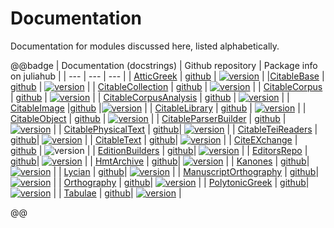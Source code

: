 # Documentation

Documentation for modules discussed here, listed alphabetically.  

@@badge
| Documentation (docstrings) | Github repository | Package info on juliahub | 
| --- | --- | --- |
| [AtticGreek](https://neelsmith.github.io/AtticGreek.jl/stable/) | [github](https://github.com/neelsmith/AtticGreek.jl) | [![version](https://juliahub.com/docs/AtticGreek/version.svg)](https://juliahub.com/ui/Packages/AtticGreek/tQG0O) |
|[CitableBase](https://cite-architecture.github.io/CitableBase.jl/stable/)  | [github](https://github.com/cite-architecture/CitableBase.jl) | [![version](https://juliahub.com/docs/CitableBase/version.svg)](https://juliahub.com/ui/Packages/CitableBase/6BIMt) | 
| [CitableCollection](https://cite-architecture.github.io/CitableCollection.jl/stable/) | [github](https://github.com/cite-architecture/CitableCollection.jl) | [![version](https://juliahub.com/docs/CitableCollection/version.svg)](https://juliahub.com/ui/Packages/CitableCollection/XtDBX) |
| [CitableCorpus](https://cite-architecture.github.io/CitableCorpus.jl/stable/) | [github](https://github.com/cite-architecture/CitableCorpus.jl) | [![version](https://juliahub.com/docs/CitableCorpus/version.svg)](https://juliahub.com/ui/Packages/CitableCorpus/suWel) |
| [CitableCorpusAnalysis](https://neelsmith.github.io/CitableCorpusAnalysis.jl/stable/) | [github](https://github.com/neelsmith/CitableCorpusAnalysis.jl) | [![version](https://juliahub.com/docs/CitableCorpusAnalysis/version.svg)](https://juliahub.com/ui/Packages/CitableCorpusAnalysis/YJIPp) |
| [CitableImage](https://cite-architecture.github.io/CitableImage.jl/stable/) |[github](https://github.com/cite-architecture/CitableImage.jl) |[![version](https://juliahub.com/docs/CitableImage/version.svg)](https://juliahub.com/ui/Packages/CitableImage/s43gL) |
| [CitableLibrary](https://cite-architecture.github.io/CitableLibrary.jl/stable/) | [github](https://github.com/cite-architecture/CitableLibrary.jl) | [![version](https://juliahub.com/docs/CitableLibrary/version.svg)](https://juliahub.com/ui/Packages/CitableLibrary/VEoUF) | 
| [CitableObject](https://cite-architecture.github.io/CitableObject.jl/stable/) | [github](https://github.com/cite-architecture/CitableObject.jl) | [![version](https://juliahub.com/docs/CitableObject/version.svg)](https://juliahub.com/ui/Packages/CitableObject/bOWvg) |
| [CitableParserBuilder](https://neelsmith.github.io/CitableParserBuilder.jl/stable/) | [github](https://github.com/neelsmith/CitableParserBuilder.jl) | [![version](https://juliahub.com/docs/CitableParserBuilder/version.svg)](https://juliahub.com/ui/Packages/CitableParserBuilder/PqCnr) |
| [CitablePhysicalText](https://cite-architecture.github.io/CitablePhysicalText.jl/stable/) | [github](https://github.com/cite-architecture/CitablePhysicalText.jl)| [![version](https://juliahub.com/docs/CitablePhysicalText/version.svg)](https://juliahub.com/ui/Packages/CitablePhysicalText/HCNAL) |
| [CitableTeiReaders](https://hcmid.github.io/CitableTeiReaders.jl/stable/) | [github](https://github.com/HCMID/CitableTeiReaders.jl)| [![version](https://juliahub.com/docs/CitableTeiReaders/version.svg)](https://juliahub.com/ui/Packages/CitableTeiReaders/QJVym) |
| [CitableText](https://cite-architecture.github.io/CitableText.jl/stable/) | [github](https://github.com/cite-architecture/CitableText.jl)| [![version](https://juliahub.com/docs/CitableText/version.svg)](https://juliahub.com/ui/Packages/CitableText/7YE7n) |
| [CiteEXchange](https://cite-architecture.github.io/CiteEXchange.jl/stable/) | [github](https://github.com/cite-architecture/CiteEXchange.jl) | ![version]([![version](https://juliahub.com/docs/CiteEXchange/version.svg)](https://juliahub.com/ui/Packages/CiteEXchange/xrRcv)) |
| [EditionBuilders](https://hcmid.github.io/EditionBuilders.jl/stable/) | [github](https://github.com/HCMID/EditionBuilders.jl)| [![version](https://juliahub.com/docs/EditionBuilders/version.svg)](https://juliahub.com/ui/Packages/EditionBuilders/z0Di4) |
| [EditorsRepo](https://hcmid.github.io/EditorsRepo.jl/stable/) | [github](https://github.com/HCMID/EditorsRepo.jl)| [![version](https://juliahub.com/docs/EditorsRepo/version.svg)](https://juliahub.com/ui/Packages/EditorsRepo/dYdZM) |
| [HmtArchive](https://homermultitext.github.io/HmtArchive.jl/stable/) | [github](https://github.com/homermultitext/HmtArchive.jl)| [![version](https://juliahub.com/docs/HmtArchive/version.svg)](https://juliahub.com/ui/Packages/HmtArchive/IYv2A) |
| [Kanones](https://neelsmith.github.io/Kanones.jl/stable/) | [github](https://github.com/neelsmith/Kanones.jl)| [![version](https://juliahub.com/docs/Kanones/version.svg)](https://juliahub.com/ui/Packages/Kanones/MTi8U) |
| [Lycian](https://neelsmith.github.io/Lycian.jl/stable/) | [github](https://github.com/neelsmith/Lycian.jl)| [![version](https://juliahub.com/docs/Lycian/version.svg)](https://juliahub.com/ui/Packages/Lycian/8mtHK) |
| [ManuscriptOrthography](https://homermultitext.github.io/ManuscriptOrthography.jl/stable/) | [github](https://github.com/homermultitext/ManuscriptOrthography.jl)| [![version](https://juliahub.com/docs/Lycian/version.svg)](https://juliahub.com/ui/Packages/Lycian/8mtHK) |
| [Orthography](https://hcmid.github.io/Orthography.jl/stable/) | [github](https://github.com/HCMID/Orthography.jl)| [![version](https://juliahub.com/docs/Orthography/version.svg)](https://juliahub.com/ui/Packages/Orthography/MOZyS) |
| [PolytonicGreek](https://neelsmith.github.io/PolytonicGreek.jl/stable/) | [github](https://github.com/neelsmith/PolytonicGreek.jl)| [![version](https://juliahub.com/docs/PolytonicGreek/version.svg)](https://juliahub.com/ui/Packages/PolytonicGreek/pRBUT) |
| [Tabulae](https://neelsmith.github.io/Tabulae.jl/stable/) | [github](https://github.com/neelsmith/Tabulae.jl/actions)| [![version](https://juliahub.com/docs/Tabulae/version.svg)](https://juliahub.com/ui/Packages/Tabulae/6U2XD) |

@@